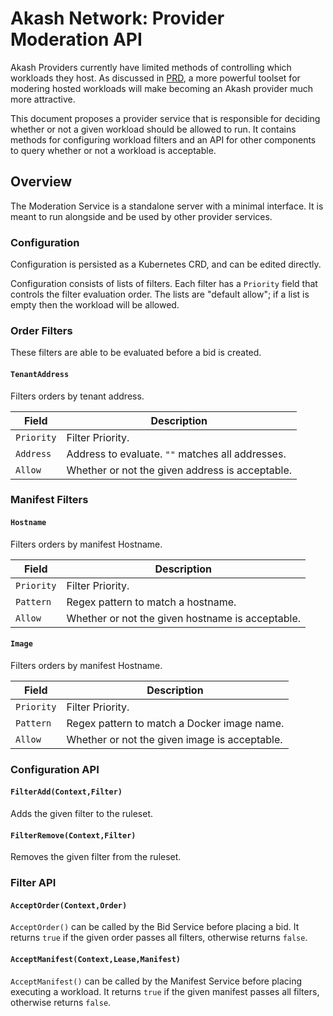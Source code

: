 # Akash Network: Provider Moderation API

Akash Providers currently have limited methods of controlling
which workloads they host.  As discussed in [PRD](prd.md),
a more powerful toolset for modering hosted workloads will
make becoming an Akash provider much more attractive.

This document proposes a provider service that is
responsible for deciding whether or not a given
workload should be allowed to run.  It contains
methods for configuring workload filters
and an API for other components to query
whether or not a workload is acceptable.

## Overview

The Moderation Service is a standalone server with a minimal interface.
It is meant to run alongside and be used by other provider services.

### Configuration

Configuration is persisted as a Kubernetes CRD, and can be edited
directly.

Configuration consists of lists of filters.  Each filter has a `Priority` field
that controls the filter evaluation order.  The lists are "default allow";
if a list is empty then the workload will be allowed.

### Order Filters

These filters are able to be evaluated before a bid is created.

#### `TenantAddress`

Filters orders by tenant address.

|Field|Description|
|---|---|
|`Priority`| Filter Priority. |
|`Address`|Address to evaluate.  `""` matches all addresses.|
|`Allow`|Whether or not the given address is acceptable.|

### Manifest Filters

#### `Hostname`

Filters orders by manifest Hostname.

|Field|Description|
|---|---|
|`Priority`| Filter Priority.|
|`Pattern`|Regex pattern to match a hostname.|
|`Allow`|Whether or not the given hostname is acceptable.|

#### `Image`

Filters orders by manifest Hostname.

|Field|Description|
|---|---|
|`Priority`| Filter Priority.|
|`Pattern`|Regex pattern to match a Docker image name.|
|`Allow`|Whether or not the given image is acceptable.|

### Configuration API

#### `FilterAdd(Context,Filter)`

Adds the given filter to the ruleset.

#### `FilterRemove(Context,Filter)`

Removes the given filter from the ruleset.

### Filter API

#### `AcceptOrder(Context,Order)`

`AcceptOrder()` can be called by the Bid Service before
placing a bid. It returns `true` if the given order passes all filters,
otherwise returns `false`.

#### `AcceptManifest(Context,Lease,Manifest)`

`AcceptManifest()` can be called by the Manifest Service before
placing executing a workload. It returns `true` if the given manifest passes all filters,
otherwise returns `false`.
